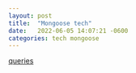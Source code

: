 ```yaml
---
layout: post
title:  "Mongoose tech"
date:   2022-06-05 14:07:21 -0600
categories: tech mongoose
---
```


[queries](https://tdfacer.github.io/tech/mongoose-queries)
